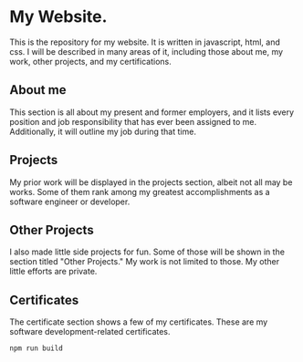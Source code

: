 # My Website.
This is the repository for my website. It is written in javascript, html, and css. I will be described in many areas of it, including those about me, my work, other projects, and my certifications.

## About me
This section is all about my present and former employers, and it lists every position and job responsibility that has ever been assigned to me. Additionally, it will outline my job during that time.

## Projects
My prior work will be displayed in the projects section, albeit not all may be works. Some of them rank among my greatest accomplishments as a software engineer or developer.

## Other Projects
I also made little side projects for fun. Some of those will be shown in the section titled "Other Projects." My work is not limited to those. My other little efforts are private.

## Certificates
The certificate section shows a few of my certificates. These are my software development-related certificates.


```
npm run build
```

